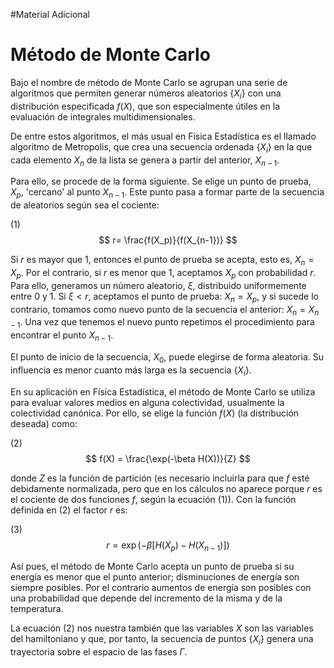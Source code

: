 #Material Adicional

# Método de Monte Carlo

Bajo el nombre de método de Monte Carlo se agrupan una serie de algoritmos que permiten generar números aleatorios $\{X_i\}$ con una distribución especificada $f(X)$, que son especialmente útiles en la evaluación de integrales multidimensionales.

De entre estos algoritmos, el más usual en Física Estadística es el llamado algoritmo de Metropolis, que crea una secuencia ordenada $\{X_i\}$ en la que cada elemento $X_n$ de la lista se genera a partir del anterior, $X_{n-1}$.

Para ello, se procede de la forma siguiente. Se elige un punto de prueba, $X_{p}$, 'cercano' al punto $X_{n-1}$. Este punto pasa a formar parte de la secuencia de aleatorios según sea el cociente:

(1)
$$
r= \frac{f(X_p)}{f(X_{n-1})}
$$

Si $r$ es mayor que 1, entonces el punto de prueba se acepta, esto es, $X_{n} = X_p$. Por el contrario, si $r$ es menor que 1, aceptamos $X_p$ con probabilidad $r$. Para ello, generamos un número aleatorio, $\xi$, distribuido uniformemente entre 0 y 1. Si $\xi < r$, aceptamos el punto de prueba: $X_{n} = X_p$, y si sucede lo contrario, tomamos como nuevo punto de la secuencia el anterior: $X_{n} = X_{n-1}$. Una vez que tenemos el nuevo punto repetimos el procedimiento para encontrar el punto $X_{n-1}$.

El punto de inicio de la secuencia, $X_0$, puede elegirse de forma aleatoria. Su influencia es menor cuanto más larga es la secuencia $\{X_i\}$.

En su aplicación en Física Estadística, el método de Monte Carlo se utiliza para evaluar valores medios en alguna colectividad, usualmente la colectividad canónica. Por ello, se elige la función $f(X)$ (la distribución deseada) como:

(2)
$$
f(X) = \frac{\exp(-\beta H(X))}{Z}
$$

donde $Z$ es la función de partición (es necesario incluirla para que $f$ esté debidamente normalizada, pero que en los cálculos no aparece porque $r$ es el cociente de dos funciones $f$, según la ecuación (1)). Con la función definida en (2) el factor $r$ es:

(3)
$$
r = \exp (-\beta [H(X_p) - H(X_{n-1})])
$$

Así pues, el método de Monte Carlo acepta un punto de prueba si su energía es menor que el punto anterior; disminuciones de energía son siempre posibles. Por el contrario aumentos de energía son posibles con una probabilidad que depende del incremento de la misma y de la temperatura.

La ecuación (2) nos nuestra también que las variables $X$ son las variables del hamiltoniano y que, por tanto, la secuencia de puntos $\{X_i\}$ genera una trayectoria sobre el espacio de las fases $\Gamma$.
